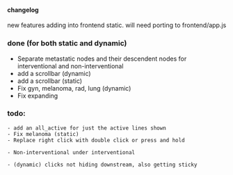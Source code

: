 #### changelog

new features adding into frontend static. will need porting to frontend/app.js

### done (for both static and dynamic)

- Separate metastatic nodes and their descendent nodes for interventional and non-interventional
- add a scrollbar (dynamic)
- add a scrollbar (static)
- Fix gyn, melanoma, rad, lung (dynamic)
- Fix expanding

### todo:


    - add an all_active for just the active lines shown
    - Fix melanoma (static)
    - Replace right click with double click or press and hold
    
    - Non-interventional under interventional

    - (dynamic) clicks not hiding downstream, also getting sticky
